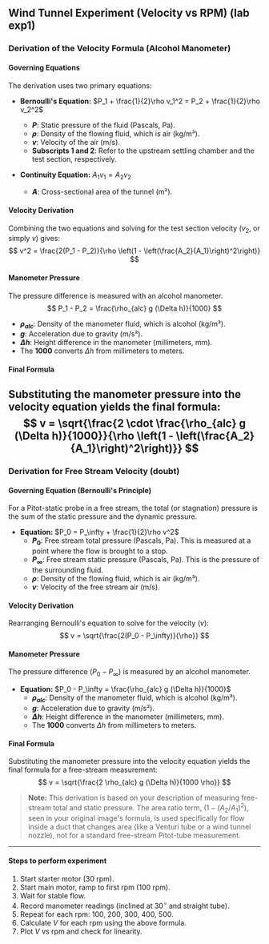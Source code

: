 ## Wind Tunnel Experiment (Velocity vs RPM) (lab exp1)

### Derivation of the Velocity Formula (Alcohol Manometer)

#### Governing Equations

The derivation uses two primary equations:

* **Bernoulli's Equation:** $P_1 + \frac{1}{2}\rho v_1^2 = P_2 + \frac{1}{2}\rho v_2^2$
    * **$P$**: Static pressure of the fluid (Pascals, Pa).
    * **$\rho$**: Density of the flowing fluid, which is air (kg/m³).
    * **$v$**: Velocity of the air (m/s).
    * **Subscripts 1 and 2**: Refer to the upstream settling chamber and the test section, respectively.

* **Continuity Equation:** $A_1 v_1 = A_2 v_2$
    * **$A$**: Cross-sectional area of the tunnel (m²).

#### Velocity Derivation

Combining the two equations and solving for the test section velocity ($v_2$, or simply $v$) gives:
$$
v^2 = \frac{2(P_1 - P_2)}{\rho \left(1 - \left(\frac{A_2}{A_1}\right)^2\right)}
$$

#### Manometer Pressure

The pressure difference is measured with an alcohol manometer.
$$
P_1 - P_2 = \frac{\rho_{alc} g (\Delta h)}{1000}
$$
* **$\rho_{alc}$**: Density of the manometer fluid, which is alcohol (kg/m³).
* **$g$**: Acceleration due to gravity (m/s²).
* **$\Delta h$**: Height difference in the manometer (millimeters, mm).
* The **1000** converts $\Delta h$ from millimeters to meters.

#### Final Formula

Substituting the manometer pressure into the velocity equation yields the final formula:
$$
v = \sqrt{\frac{2 \cdot \frac{\rho_{alc} g (\Delta h)}{1000}}{\rho \left(1 - \left(\frac{A_2}{A_1}\right)^2\right)}}
$$
---
### Derivation for Free Stream Velocity (doubt)

#### Governing Equation (Bernoulli's Principle)

For a Pitot-static probe in a free stream, the total (or stagnation) pressure is the sum of the static pressure and the dynamic pressure.

* **Equation:** $P_0 = P_\infty + \frac{1}{2}\rho v^2$
    * **$P_0$**: Free stream total pressure (Pascals, Pa). This is measured at a point where the flow is brought to a stop.
    * **$P_\infty$**: Free stream static pressure (Pascals, Pa). This is the pressure of the surrounding fluid.
    * **$\rho$**: Density of the flowing fluid, which is air (kg/m³).
    * **$v$**: Velocity of the free stream air (m/s).

#### Velocity Derivation

Rearranging Bernoulli's equation to solve for the velocity ($v$):
$$
v = \sqrt{\frac{2(P_0 - P_\infty)}{\rho}}
$$

#### Manometer Pressure

The pressure difference ($P_0 - P_\infty$) is measured by an alcohol manometer.

* **Equation:** $P_0 - P_\infty = \frac{\rho_{alc} g (\Delta h)}{1000}$
    * **$\rho_{alc}$**: Density of the manometer fluid, which is alcohol (kg/m³).
    * **$g$**: Acceleration due to gravity (m/s²).
    * **$\Delta h$**: Height difference in the manometer (millimeters, mm).
    * The **1000** converts $\Delta h$ from millimeters to meters.

#### Final Formula

Substituting the manometer pressure into the velocity equation yields the final formula for a free-stream measurement:
$$
v = \sqrt{\frac{2 \rho_{alc} g (\Delta h)}{1000 \rho}}
$$

> **Note:** This derivation is based on your description of measuring free-stream total and static pressure. The area ratio term, $(1 - (A_2/A_1)^2)$, seen in your original image's formula, is used specifically for flow inside a duct that changes area (like a Venturi tube or a wind tunnel nozzle), not for a standard free-stream Pitot-tube measurement.
---

#### Steps to perform experiment

1. Start starter motor (30 rpm).
2. Start main motor, ramp to first rpm (100 rpm).
3. Wait for stable flow.
4. Record manometer readings (inclined at $30^\circ$ and straight tube).
5. Repeat for each rpm: 100, 200, 300, 400, 500.
6. Calculate $V$ for each rpm using the above formula.
7. Plot $V$ vs rpm and check for linearity.